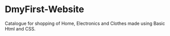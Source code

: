 # DmyFirst-Website
Catalogue for shopping of Home, Electronics and Clothes made using Basic Html and CSS.
